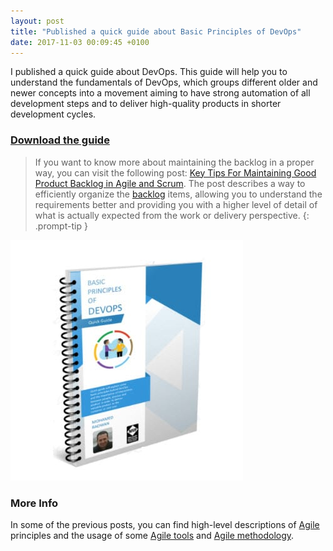 ```yaml
---
layout: post
title: "Published a quick guide about Basic Principles of DevOps"
date: 2017-11-03 00:09:45 +0100
---
```


I published a quick guide about DevOps. This guide will help you to understand the fundamentals of DevOps, which groups different older and newer concepts into a movement aiming to have strong automation of all development steps and to deliver high-quality products in shorter development cycles.

### [Download the guide](https://gallery.technet.microsoft.com/Basic-Principles-of-Devops-31334f58)

>If you want to know more about maintaining the backlog in a proper way, you can visit the following post: [Key Tips For Maintaining Good Product Backlog in Agile and Scrum](https://mohamedradwan.com/posts/key-tips-for-maintaining-good-product-backlog-in-agile-and-scrum/). The post describes a way to efficiently organize the [backlog](https://docs.microsoft.com/en-us/vsts/work/backlogs/create-your-backlog) items, allowing you to understand the requirements better and providing you with a higher level of detail of what is actually expected from the work or delivery perspective.
{: .prompt-tip }

![BASIC PRINCIPLES OF DEVOPS GUIDE](/assets/images/2017/11/BASIC-PRINCIPLES-OF-DEVOPS-GUIDE.jpg)

### More Info 

In some of the previous posts, you can find high-level descriptions of [Agile](https://mohamedradwan.com/posts/quick-intro-to-agile/) principles and the usage of some [Agile tools](https://mohamedradwan.com/posts/tfs-2015-agile-project-management/) and [Agile methodology](http://agilemanifesto.org/).
